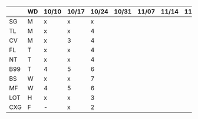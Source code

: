 
|     | WD |10/10|10/17|10/24|10/31|11/07|11/14|11/21|11/28|12/05|12/12|12/19|12/26|...|
|-----|----|-----|-----|-----|-----|-----|-----|-----|-----|-----|-----|-----|-----|---|
| SG  | M  | x   | x   | x   |  |  |  |  |  |  |  |  |  |  | 
| TL  | M  | x   | x   | 4   |  |  |  |  |  |  |  |  |  |  | 
| CV  | M  | x   | 3   | 4   |  |  |  |  |  |  |  |  |  |  | 
| FL  | T  | x   | x   | 4   |  |  |  |  |  |  |  |  |  |  | 
| NT  | T  | x   | x   | 4   |  |  |  |  |  |  |  |  |  |  | 
| B99 | T  | 4   | 5   | 6   |  |  |  |  |  |  |  |  |  |  | 
| BS  | W  | x   | x   | 7   |  |  |  |  |  |  |  |  |  |  | 
| MF  | W  | 4   | 5   | 6   |  |  |  |  |  |  |  |  |  |  | 
| LOT | H  | x   | x   | 3   |  |  |  |  |  |  |  |  |  |  | 
| CXG | F  | -   | x   | 2   |  |  |  |  |  |  |  |  |  |  | 
